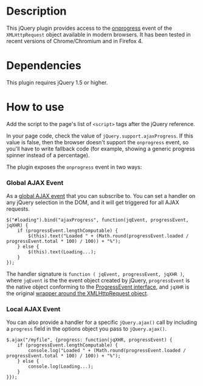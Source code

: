 # Description

This jQuery plugin provides access to the [onprogress](http://www.w3.org/TR/progress-events/) event of the `XMLHttpRequest` object available
in modern browsers. It has been tested in recent versions of Chrome/Chromium and in Firefox 4.

# Dependencies

This plugin requires jQuery 1.5 or higher.

# How to use

Add the script to the page's list of `<script>` tags after the jQuery reference.

In your page code, check the value of `jQuery.support.ajaxProgress`. If this value is false, then the browser doesn't
support the `onprogress` event, so you'll have to write fallback code (for example, showing a generic progress spinner
instead of a percentage).

The plugin exposes the `onprogress` event in two ways:

### Global AJAX Event
As a [global AJAX event](http://docs.jquery.com/Ajax_Events#Global_Events) that you can subscribe to.
You can set a handler on any jQuery selection in the DOM, and it will get triggered for all AJAX requests.

    $("#loading").bind("ajaxProgress", function(jqEvent, progressEvent, jqXHR) {
        if (progressEvent.lengthComputable) {
            $(this).text("Loaded " + (Math.round(progressEvent.loaded / progressEvent.total * 100) / 100)) + "%");
        } else {
            $(this).text(Loading...);
        }
    });

The handler signature is `function ( jqEvent, progressEvent, jqXHR )`, where `jqEvent` is the the event object created by
jQuery, `progressEvent` is the native object conforming to the
[ProgressEvent interface](http://www.w3.org/TR/progress-events/#interface-progressevent), and `jqXHR` is the original
[wrapper around the XMLHttpRequest object](http://api.jquery.com/jQuery.ajax/#jqXHR).


### Local AJAX Event

You can also provide a handler for a specific `jQuery.ajax()` call by including a `progress` field in the options
object you pass to `jQuery.ajax()`.

    $.ajax("/myfile", {progress: function(jqXHR, progressEvent) {
        if (progressEvent.lengthComputable) {
            console.log("Loaded " + (Math.round(progressEvent.loaded / progressEvent.total * 100) / 100)) + "%");
        } else {
            console.log(Loading...);
        }
    }});
    